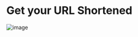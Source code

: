 # Get your URL Shortened
![image](https://github.com/user-attachments/assets/be96d6b5-07ee-400c-9e72-1926912b1eea)

